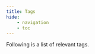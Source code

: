 ```yaml
---
title: Tags
hide:
    - navigation
    - toc
---
```


Following is a list of relevant tags.

<!-- material/tags -->